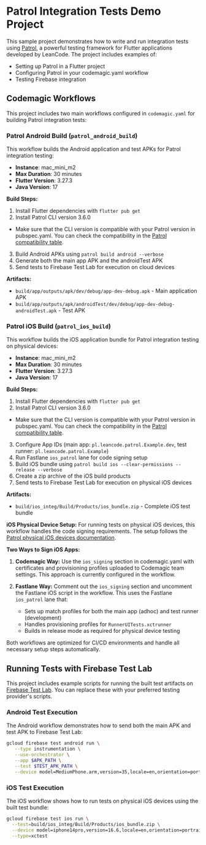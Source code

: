 # Patrol Integration Tests Demo Project

This sample project demonstrates how to write and run integration tests using [Patrol](https://patrol.leancode.co/), a powerful testing framework for Flutter applications developed by LeanCode. The project includes examples of:

- Setting up Patrol in a Flutter project
- Configuring Patrol in your codemagic.yaml workflow
- Testing Firebase integration

## Codemagic Workflows

This project includes two main workflows configured in `codemagic.yaml` for building Patrol integration tests:

### Patrol Android Build (`patrol_android_build`)

This workflow builds the Android application and test APKs for Patrol integration testing:

- **Instance**: mac_mini_m2
- **Max Duration**: 30 minutes
- **Flutter Version**: 3.27.3
- **Java Version**: 17

**Build Steps:**

1. Install Flutter dependencies with `flutter pub get`
2. Install Patrol CLI version 3.6.0

- Make sure that the CLI version is compatible with your Patrol version in pubspec.yaml. You can check the compatibility in the [Patrol compatibility table](https://patrol.leancode.co/documentation/compatibility-table).

3. Build Android APKs using `patrol build android --verbose`
4. Generate both the main app APK and the androidTest APK
5. Send tests to Firebase Test Lab for execution on cloud devices

**Artifacts:**

- `build/app/outputs/apk/dev/debug/app-dev-debug.apk` - Main application APK
- `build/app/outputs/apk/androidTest/dev/debug/app-dev-debug-androidTest.apk` - Test APK

### Patrol iOS Build (`patrol_ios_build`)

This workflow builds the iOS application bundle for Patrol integration testing on physical devices:

- **Instance**: mac_mini_m2
- **Max Duration**: 30 minutes
- **Flutter Version**: 3.27.3
- **Java Version**: 17

**Build Steps:**

1. Install Flutter dependencies with `flutter pub get`
2. Install Patrol CLI version 3.6.0

- Make sure that the CLI version is compatible with your Patrol version in pubspec.yaml. You can check the compatibility in the [Patrol compatibility table](https://patrol.leancode.co/documentation/compatibility-table).

3. Configure App IDs (main app: `pl.leancode.patrol.Example.dev`, test runner: `pl.leancode.patrol.Example`)
4. Run Fastlane `ios_patrol` lane for code signing setup
5. Build iOS bundle using `patrol build ios --clear-permissions --release --verbose`
6. Create a zip archive of the iOS build products
7. Send tests to Firebase Test Lab for execution on physical iOS devices

**Artifacts:**

- `build/ios_integ/Build/Products/ios_bundle.zip` - Complete iOS test bundle

**iOS Physical Device Setup:**
For running tests on physical iOS devices, this workflow handles the code signing requirements. The setup follows the [Patrol physical iOS devices documentation](https://patrol.leancode.co/documentation/physical-ios-devices-setup).

**Two Ways to Sign iOS Apps:**

1. **Codemagic Way:** Use the `ios_signing` section in codemagic.yaml with certificates and provisioning profiles uploaded to Codemagic team settings. This approach is currently configured in the workflow.

2. **Fastlane Way:** Comment out the `ios_signing` section and uncomment the Fastlane iOS script in the workflow. This uses the Fastlane `ios_patrol` lane that:
   - Sets up match profiles for both the main app (adhoc) and test runner (development)
   - Handles provisioning profiles for `RunnerUITests.xctrunner`
   - Builds in release mode as required for physical device testing

Both workflows are optimized for CI/CD environments and handle all necessary setup steps automatically.

## Running Tests with Firebase Test Lab

This project includes example scripts for running the built test artifacts on [Firebase Test Lab](https://firebase.google.com/docs/test-lab). You can replace these with your preferred testing provider's scripts.

### Android Test Execution

The Android workflow demonstrates how to send both the main APK and test APK to Firebase Test Lab:

```bash
gcloud firebase test android run \
   --type instrumentation \
   --use-orchestrator \
   --app $APK_PATH \
   --test $TEST_APK_PATH \
   --device model=MediumPhone.arm,version=35,locale=en,orientation=portrait
```

### iOS Test Execution

The iOS workflow shows how to run tests on physical iOS devices using the built test bundle:

```bash
gcloud firebase test ios run \
  --test=build/ios_integ/Build/Products/ios_bundle.zip \
  --device model=iphone14pro,version=16.6,locale=en,orientation=portrait \
  --type=xctest
```
